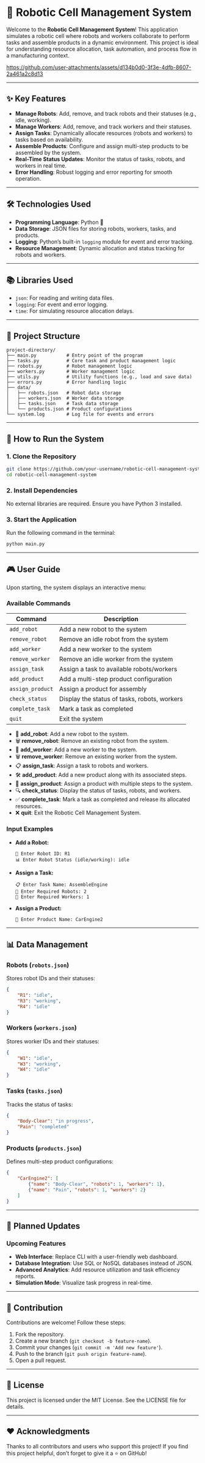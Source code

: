# 🤖 Robotic Cell Management System

Welcome to the **Robotic Cell Management System**! This application simulates a robotic cell where robots and workers collaborate to perform tasks and assemble products in a dynamic environment. This project is ideal for understanding resource allocation, task automation, and process flow in a manufacturing context.

https://github.com/user-attachments/assets/d134b0d0-3f3e-4dfb-8607-2a461a2c8d13

---

## ✨ Key Features

- **Manage Robots**: Add, remove, and track robots and their statuses (e.g., idle, working).
- **Manage Workers**: Add, remove, and track workers and their statuses.
- **Assign Tasks**: Dynamically allocate resources (robots and workers) to tasks based on availability.
- **Assemble Products**: Configure and assign multi-step products to be assembled by the system.
- **Real-Time Status Updates**: Monitor the status of tasks, robots, and workers in real time.
- **Error Handling**: Robust logging and error reporting for smooth operation.

---

## 🛠️ Technologies Used

- **Programming Language**: Python 🐍
- **Data Storage**: JSON files for storing robots, workers, tasks, and products.
- **Logging**: Python’s built-in `logging` module for event and error tracking.
- **Resource Management**: Dynamic allocation and status tracking for robots and workers.

---

## 📚 Libraries Used

- `json`: For reading and writing data files.
- `logging`: For event and error logging.
- `time`: For simulating resource allocation delays.

---

## 📂 Project Structure

```
project-directory/
├── main.py           # Entry point of the program
├── tasks.py          # Core task and product management logic
├── robots.py         # Robot management logic
├── workers.py        # Worker management logic
├── utils.py          # Utility functions (e.g., load and save data)
├── errors.py         # Error handling logic
├── data/
│   ├── robots.json   # Robot data storage
│   ├── workers.json  # Worker data storage
│   ├── tasks.json    # Task data storage
│   └── products.json # Product configurations
└── system.log        # Log file for events and errors
```

---

## 🚀 How to Run the System

### **1. Clone the Repository**
```bash
git clone https://github.com/your-username/robotic-cell-management-system.git
cd robotic-cell-management-system
```

### **2. Install Dependencies**
No external libraries are required. Ensure you have Python 3 installed.

### **3. Start the Application**
Run the following command in the terminal:
```bash
python main.py
```

---

## 🎮 User Guide

Upon starting, the system displays an interactive menu:

### **Available Commands**

| Command           | Description                                |
|-------------------|--------------------------------------------|
| `add_robot`       | Add a new robot to the system              |
| `remove_robot`    | Remove an idle robot from the system       |
| `add_worker`      | Add a new worker to the system             |
| `remove_worker`   | Remove an idle worker from the system      |
| `assign_task`     | Assign a task to available robots/workers  |
| `add_product`     | Add a multi-step product configuration     |
| `assign_product`  | Assign a product for assembly              |
| `check_status`    | Display the status of tasks, robots, workers |
| `complete_task`   | Mark a task as completed                   |
| `quit`            | Exit the system                           |

- 🔧 **add_robot**: Add a new robot to the system.  
- 🗑️ **remove_robot**: Remove an existing robot from the system.  
- 🔧 **add_worker**: Add a new worker to the system.  
- 🗑️ **remove_worker**: Remove an existing worker from the system.  
- 📋 **assign_task**: Assign a task to robots and workers.  
- 🛠️ **add_product**: Add a new product along with its associated steps.  
- 🚀 **assign_product**: Assign a product with multiple steps to the system.  
- 🔍 **check_status**: Display the status of tasks, robots, and workers.  
- ✅ **complete_task**: Mark a task as completed and release its allocated resources.  
- ❌ **quit**: Exit the Robotic Cell Management System.


### **Input Examples**

- **Add a Robot:**
  ```
  🤖 Enter Robot ID: R1
  📊 Enter Robot Status (idle/working): idle
  ```

- **Assign a Task:**
  ```
  📋 Enter Task Name: AssembleEngine
  🤖 Enter Required Robots: 2
  👷 Enter Required Workers: 1
  ```

- **Assign a Product:**
  ```
  🚀 Enter Product Name: CarEngine2
  ```

---

## 📊 Data Management

### **Robots (`robots.json`)**
Stores robot IDs and their statuses:
```json
{
    "R1": "idle",
    "R3": "working",
    "R4": "idle"
}
```

### **Workers (`workers.json`)**
Stores worker IDs and their statuses:
```json
{
    "W1": "idle",
    "W3": "working",
    "W4": "idle"
}
```

### **Tasks (`tasks.json`)**
Tracks the status of tasks:
```json
{
    "Body-Clear": "in progress",
    "Pain": "completed"
}
```

### **Products (`products.json`)**
Defines multi-step product configurations:
```json
{
    "CarEngine2": [
        {"name": "Body-Clear", "robots": 1, "workers": 1},
        {"name": "Pain", "robots": 1, "workers": 2}
    ]
}
```

---

## 🔄 Planned Updates

### Upcoming Features
- **Web Interface**: Replace CLI with a user-friendly web dashboard.
- **Database Integration**: Use SQL or NoSQL databases instead of JSON.
- **Advanced Analytics**: Add resource utilization and task efficiency reports.
- **Simulation Mode**: Visualize task progress in real-time.

---

## 🙌 Contribution

Contributions are welcome! Follow these steps:
1. Fork the repository.
2. Create a new branch (`git checkout -b feature-name`).
3. Commit your changes (`git commit -m 'Add new feature'`).
4. Push to the branch (`git push origin feature-name`).
5. Open a pull request.

---

## 📜 License

This project is licensed under the MIT License. See the LICENSE file for details.

---

## ❤️ Acknowledgments

Thanks to all contributors and users who support this project! If you find this project helpful, don’t forget to give it a ⭐ on GitHub!

